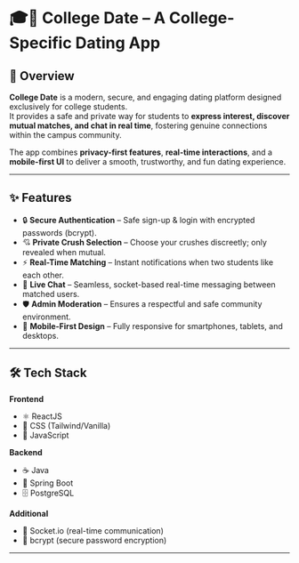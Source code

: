 # 🎓💌 College Date – A College-Specific Dating App  

## 🌟 Overview  
**College Date** is a modern, secure, and engaging dating platform designed exclusively for college students.  
It provides a safe and private way for students to **express interest, discover mutual matches, and chat in real time**, fostering genuine connections within the campus community.  

The app combines **privacy-first features**, **real-time interactions**, and a **mobile-first UI** to deliver a smooth, trustworthy, and fun dating experience.  

---

## ✨ Features  
- 🔒 **Secure Authentication** – Safe sign-up & login with encrypted passwords (bcrypt).  
- 💘 **Private Crush Selection** – Choose your crushes discreetly; only revealed when mutual.  
- ⚡ **Real-Time Matching** – Instant notifications when two students like each other.  
- 💬 **Live Chat** – Seamless, socket-based real-time messaging between matched users.  
- 🛡️ **Admin Moderation** – Ensures a respectful and safe community environment.  
- 📱 **Mobile-First Design** – Fully responsive for smartphones, tablets, and desktops.  

---

## 🛠️ Tech Stack  

**Frontend**  
- ⚛️ ReactJS  
- 🎨 CSS (Tailwind/Vanilla)  
- 🔗 JavaScript  

**Backend**  
- ☕ Java  
- 🚀 Spring Boot  
- 🗄️ PostgreSQL  

**Additional**  
- 🔌 Socket.io (real-time communication)  
- 🔑 bcrypt (secure password encryption)  

---